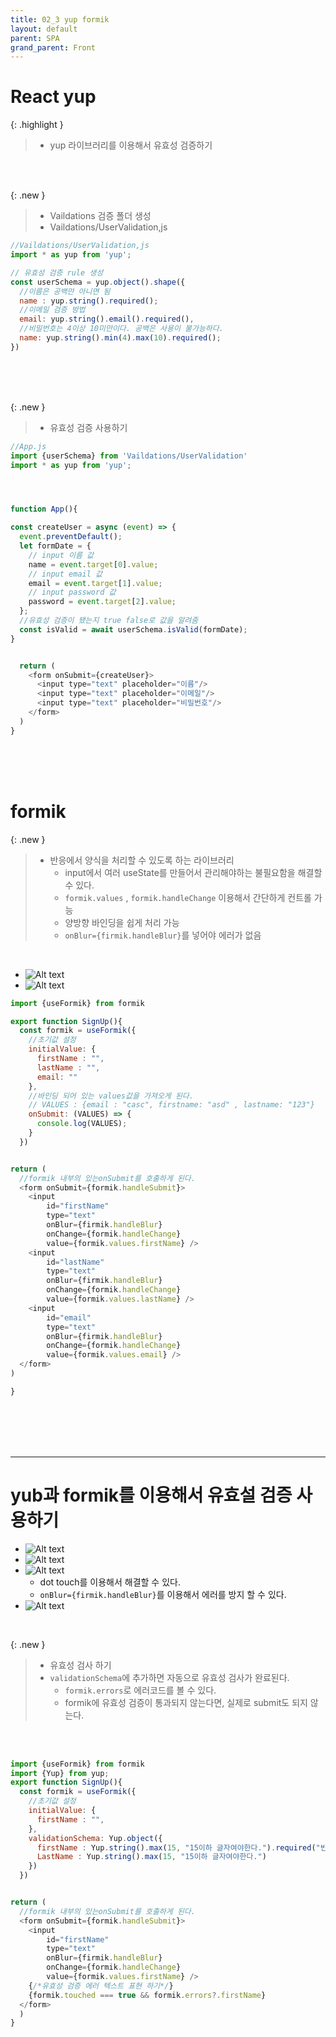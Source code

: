 ```yaml
---
title: 02_3 yup formik
layout: default
parent: SPA
grand_parent: Front
---
```


# React yup

{: .highlight } 
> - yup 라이브러리를 이용해서 유효성 검증하기

<br />
<br />


{: .new } 
> - Vaildations 검증 폴더 생성
> - Vaildations/UserValidation,js

```js
//Vaildations/UserValidation,js
import * as yup from 'yup';

// 유효성 검증 rule 생성
const userSchema = yup.object().shape({
  //이름은 공백만 아니면 됨
  name : yup.string().required();
  //이메일 검증 방법
  email: yup.string().email().required(),
  //비밀번호는 4이상 10미만이다. 공백은 사용이 불가능하다.
  name: yup.string().min(4).max(10).required();
})
```


<br />
<br />
<br />

{: .new } 
> - 유효성 검증 사용하기

```js
//App.js
import {userSchema} from 'Vaildations/UserValidation'
import * as yup from 'yup';




function App(){

const createUser = async (event) => {
  event.preventDefault();
  let formDate = {
    // input 이름 값
    name = event.target[0].value;
    // input email 값
    email = event.target[1].value;
    // input password 값
    password = event.target[2].value;
  };
  //유효성 검증이 됐는지 true false로 값을 알려줌
  const isValid = await userSchema.isValid(formDate);
}


  return (
    <form onSubmit={createUser}>
      <input type="text" placeholder="이름"/>
      <input type="text" placeholder="이메일"/>
      <input type="text" placeholder="비밀번호"/> 
    </form>
  )
}
```

<br />
<br />
<br />

# formik

{: .new } 
> - 반응에서 양식을 처리할 수 있도록 하는 라이브러리
>   - input에서 여러 useState를 만들어서 관리해야하는 불필요함을 해결할 수 있다.
>   - `formik.values` , `formik.handleChange` 이용해서 간단하게 컨트롤 가능
>   - 양방향 바인딩을 쉽게 처리 가능
>   - `onBlur={firmik.handleBlur}`를 넣어야 에러가 없음

<br />

- ![Alt text](image-18.png)
- ![Alt text](image-19.png)


```js
import {useFormik} from formik

export function SignUp(){
  const formik = useFormik({
    //초기값 설정
    initialValue: {
      firstName : "",
      lastName : "",
      email: ""
    },
    //바인딩 되어 있는 values값을 가져오게 된다.
    // VALUES : {email : "casc", firstname: "asd" , lastname: "123"}
    onSubmit: (VALUES) => {
      console.log(VALUES);
    }
  })


return (
  //formik 내부의 있는onSubmit를 호출하게 된다.
  <form onSubmit={formik.handleSubmit}>
    <input 
        id="firstName" 
        type="text" 
        onBlur={firmik.handleBlur}
        onChange={formik.handleChange}
        value={formik.values.firstName} />
    <input 
        id="lastName" 
        type="text" 
        onBlur={firmik.handleBlur}
        onChange={formik.handleChange}
        value={formik.values.lastName} />
    <input 
        id="email" 
        type="text" 
        onBlur={firmik.handleBlur}
        onChange={formik.handleChange}
        value={formik.values.email} />
  </form>
)

}


```


<br />
<br />
<br />
<br />


--- 

# yub과  formik를 이용해서 유효설 검증 사용하기

- ![Alt text](image-20.png)
- ![Alt text](image-21.png)
- ![Alt text](image-22.png)
  - dot touch를 이용해서 해결할 수 있다.
  - `onBlur={firmik.handleBlur}`를 이용해서 에러를 방지 할 수 있다.
- ![Alt text](image-23.png)


<br />

{: .new } 
> - 유효성 검사 하기
> - `validationSchema`에 추가하면 자동으로 유효성 검사가 완료된다.
>   - `formik.errors`로 에러코드를 볼 수 있다.
>   - formik에 유효성 검증이 통과되지 않는다면, 실제로 submit도 되지 않는다.

<br />
<br />

```js
import {useFormik} from formik
import {Yup} from yup;
export function SignUp(){
  const formik = useFormik({
    //초기값 설정
    initialValue: {
      firstName : "",
    },
    validationSchema: Yup.object({
      firstName : Yup.string().max(15, "15이하 글자여야한다.").required("빈 글자열 안됨")
      LastName : Yup.string().max(15, "15이하 글자여야한다.")
    })
  })


return (
  //formik 내부의 있는onSubmit를 호출하게 된다.
  <form onSubmit={formik.handleSubmit}>
    <input 
        id="firstName" 
        type="text" 
        onBlur={firmik.handleBlur}
        onChange={formik.handleChange}
        value={formik.values.firstName} />
    {/*유효성 검증 에러 텍스트 표현 하기*/}
    {formik.touched === true && formik.errors?.firstName}
  </form>
  )
}
```